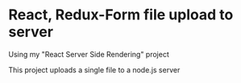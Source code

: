 # React, Redux-Form file upload to server

Using my "React Server Side Rendering" project

This project uploads a single file to a node.js server


